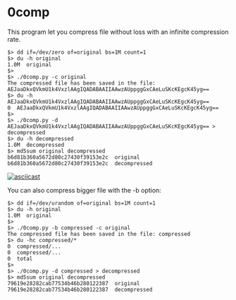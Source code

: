 # 0comp
This program let you compress file without loss with an infinite compression rate.

```
$> dd if=/dev/zero of=original bs=1M count=1
$> du -h original 
1.0M  original
$>
$> ./0comp.py -c original 
The compressed file has been saved in the file: AEJaaDkxQVkmU1k4VxzlAAgIQADABAAIIAAwzAUppggGxCAeLuSKcKEgcK45yg==
$> du -h AEJaaDkxQVkmU1k4VxzlAAgIQADABAAIIAAwzAUppggGxCAeLuSKcKEgcK45yg==
0  AEJaaDkxQVkmU1k4VxzlAAgIQADABAAIIAAwzAUppggGxCAeLuSKcKEgcK45yg==
$>
$> ./0comp.py -d AEJaaDkxQVkmU1k4VxzlAAgIQADABAAIIAAwzAUppggGxCAeLuSKcKEgcK45yg== > decompressed
$> du -h decompressed
1.0M  decompressed
$> md5sum original decompressed
b6d81b360a5672d80c27430f39153e2c  original
b6d81b360a5672d80c27430f39153e2c  decompressed
```


[![asciicast](https://asciinema.org/a/bu6pgxo6xhc83d34lpep23o80.png)](https://asciinema.org/a/bu6pgxo6xhc83d34lpep23o80)

You can also compress bigger file with the -b option:

```
$> dd if=/dev/urandom of=original bs=1M count=1
$> du -h original 
1.0M  original
$>
$> ./0comp.py -b compressed -c original 
The compressed file has been saved in the file: compressed
$> du -hc compressed/*
0  compressed/...
0  compressed/...
0  total
$>
$> ./0comp.py -d compressed > decompressed
$> md5sum original decompressed 
79619e28282cab77534b46b280122387  original
79619e28282cab77534b46b280122387  decompressed
```
